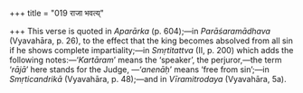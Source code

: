 +++
title = "019 राजा भवत्य्"

+++
This verse is quoted in *Aparārka* (p. 604);—in *Parāśaramādhava*
(Vyavahāra, p. 26), to the effect that the king becomes absolved from
all sin if he shows complete impartiality;—in *Smṛtitattva* (II, p. 200)
which adds the following notes:—‘*Kartāram*’ means the ‘speaker’, the
perjuror,—the term ‘*rājā*’ here stands for the Judge, —‘*anenāḥ*’ means
‘free from sin’;—in *Smṛticandrikā* (Vyavahāra, p. 48);—and in
*Vīramitrodaya* (Vyavahāra, 5a).


